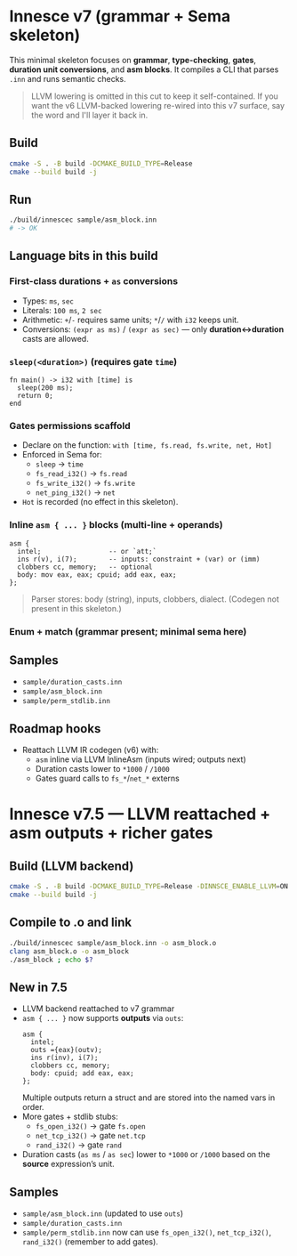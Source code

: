 
# Innesce v7 (grammar + Sema skeleton)

This minimal skeleton focuses on **grammar**, **type-checking**, **gates**, **duration unit conversions**, and **asm blocks**. It compiles a CLI that parses `.inn` and runs semantic checks.

> LLVM lowering is omitted in this cut to keep it self-contained. If you want the v6 LLVM-backed lowering re-wired into this v7 surface, say the word and I'll layer it back in.

## Build
```bash
cmake -S . -B build -DCMAKE_BUILD_TYPE=Release
cmake --build build -j
```

## Run
```bash
./build/innescec sample/asm_block.inn
# -> OK
```

## Language bits in this build

### First-class durations + `as` conversions
- Types: `ms`, `sec`
- Literals: `100 ms`, `2 sec`
- Arithmetic: `+`/`-` requires same units; `*`/`/` with `i32` keeps unit.
- Conversions: `(expr as ms)` / `(expr as sec)` — only **duration↔duration** casts are allowed.

### `sleep(<duration>)` (requires gate `time`)
```inn
fn main() -> i32 with [time] is
  sleep(200 ms);
  return 0;
end
```

### Gates permissions scaffold
- Declare on the function: `with [time, fs.read, fs.write, net, Hot]`
- Enforced in Sema for:
  - `sleep` → `time`
  - `fs_read_i32()` → `fs.read`
  - `fs_write_i32()` → `fs.write`
  - `net_ping_i32()` → `net`
- `Hot` is recorded (no effect in this skeleton).

### Inline `asm { ... }` blocks (multi-line + operands)
```inn
asm {
  intel;                 -- or `att;`
  ins r(v), i(7);        -- inputs: constraint + (var) or (imm)
  clobbers cc, memory;   -- optional
  body: mov eax, eax; cpuid; add eax, eax;
};
```
> Parser stores: body (string), inputs, clobbers, dialect. (Codegen not present in this skeleton.)

### Enum + match (grammar present; minimal sema here)

## Samples
- `sample/duration_casts.inn`
- `sample/asm_block.inn`
- `sample/perm_stdlib.inn`

## Roadmap hooks
- Reattach LLVM IR codegen (v6) with:
  - `asm` inline via LLVM InlineAsm (inputs wired; outputs next)
  - Duration casts lower to `*1000` / `/1000`
  - Gates guard calls to `fs_*`/`net_*` externs


# Innesce v7.5 — LLVM reattached + asm outputs + richer gates

## Build (LLVM backend)
```bash
cmake -S . -B build -DCMAKE_BUILD_TYPE=Release -DINNSCE_ENABLE_LLVM=ON -DLLVM_DIR=/path/to/llvm/lib/cmake/llvm
cmake --build build -j
```

## Compile to .o and link
```bash
./build/innescec sample/asm_block.inn -o asm_block.o
clang asm_block.o -o asm_block
./asm_block ; echo $?
```

## New in 7.5
- LLVM backend reattached to v7 grammar
- `asm { ... }` now supports **outputs** via `outs`:
  ```inn
  asm {
    intel;
    outs ={eax}(outv);
    ins r(inv), i(7);
    clobbers cc, memory;
    body: cpuid; add eax, eax;
  };
  ```
  Multiple outputs return a struct and are stored into the named vars in order.
- More gates + stdlib stubs:
  - `fs_open_i32()` → gate `fs.open`
  - `net_tcp_i32()` → gate `net.tcp`
  - `rand_i32()` → gate `rand`
- Duration casts (`as ms` / `as sec`) lower to `*1000` or `/1000` based on the **source** expression’s unit.

## Samples
- `sample/asm_block.inn` (updated to use `outs`)
- `sample/duration_casts.inn`
- `sample/perm_stdlib.inn` now can use `fs_open_i32()`, `net_tcp_i32()`, `rand_i32()` (remember to add gates).

